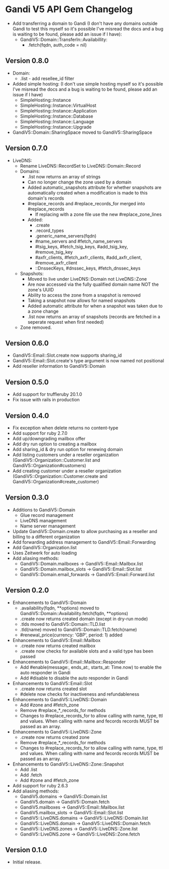 # Gandi V5 API Gem Changelog

* Add transferring a domain to Gandi (I don't have any domains outside Gandi to test this myself so it's possible I've misread the docs and a bug is waiting to be found, please add an issue if I have):
  * GandiV5::Domain::TransferIn::Availabillity:
    * .fetch(fqdn, auth_code = nil)

## Version 0.8.0

* Domain:
  * .list - add resellee_id filter
* Added simple hosting: (I don't use simple hosting myself so it's possible I've misread the docs and a bug is waiting to be found, please add an issue if I have)
  * SimpleHosting::Instance
  * SimpleHosting::Instance::VirtualHost
  * SimpleHosting::Instance::Application
  * SimpleHosting::Instance::Database
  * SimpleHosting::Instance::Language
  * SimpleHosting::Instance::Upgrade
* GandiV5::Domain::SharingSpace moved to GandiV5::SharingSpace

## Version 0.7.0

* LiveDNS:
  * Rename LiveDNS::RecordSet to LiveDNS::Domain::Record
  * Domains:
    * .list now returns an array of strings
    * Can no longer change the zone used by a domain
    * Added automatic_snapshots attribute for whether snapshots are automatically created when a modification is made to this domain's records
    * #replace_records and #replace_records_for merged into #replace_records
      * If replacing with a zone file use the new #replace_zone_lines
    * Added:
      * .create
      * .record_types
      * .generic_name_servers(fqdn)
      * #name_servers and #fetch_name_servers
      * #tsig_keys, #fetch_tsig_keys, #add_tsig_key, #remove_tsig_key
      * #axfr_clients, #fetch_axfr_clients, #add_axfr_client, #remove_axfr_client
      * ::DnssecKeys, #dnssec_keys, #fetch_dnssec_keys
  * Snapshots:
    * Moved to live under LiveDNS::Domain not LiveDNS::Zone
    * Are now accessed via the fully qualified domain name NOT the zone's UUID
    * Ability to access the zone from a snapshot is removed
    * Taking a snapshot now allows for named snapshots
    * Added automatic attribute for when a snapshot was taken due to a zone change
    * .list now returns an array of snapshots (records are fetched in a seperate request when first needed)
  * Zone removed.

## Version 0.6.0

* GandiV5::Email::Slot.create now supports sharing_id
* GandiV5::Email::Slot.create's type argument is now named not positional
* Add reseller information to GandiV5::Domain

## Version 0.5.0

* Add support for truffleruby 20.1.0
* Fix issue with rails in production

## Version 0.4.0

* Fix exception when delete returns no content-type
* Add support for ruby 2.7.0
* Add up/downgrading mailbox offer
* Add dry run option to creating a mailbox
* Add sharing_id & dry run option for renewing domain
* Add listing customers under a reseller organization (GandiV5::Organization::Customer.list and GandiV5::Organization#customers)
* Add creating customer under a reseller organization (GandiV5::Organization::Customer.create and GandiV5::Organization#create_customer)

## Version 0.3.0

* Additions to GandiV5::Domain
  * Glue record management
  * LiveDNS management
  * Name server management
* Update GandiV5::Domain.create to allow purchasing as a reseller and billing to a different organization
* Add forwarding address management to GandiV5::Email::Forwarding
* Add GandiV5::Organization.list
* Uses Zeitwerk for auto loading
* Add aliasing methods:
  * GandiV5::Domain.mailboxes -> GandiV5::Email::Mailbox.list
  * GandiV5::Domain.mailbox_slots -> GandiV5::Email::Slot.list
  * GandiV5::Domain.email_forwards -> GandiV5::Email::Forward.list

## Version 0.2.0

* Enhancements to GandiV5::Domain
  * .availability(fqdn, **options) moved to GandiV5::Domain::Availability.fetch(fqdn, **options)
  * .create now returns created domain (except in dry-run mode)
  * .tlds moved to GandiV5::Domain::TLD.list
  * .tld(name) moved to GandiV5::Domain::TLD.fetch(name)
  * #renewal_price(currency: 'GBP', period: 1) added
* Enhancements to GandiV5::Email::Mailbox
  * .create now returns created mailbox
  * .create now checks for available slots and a valid type has been passed
* Enhancements to GandiV5::Email::Mailbox::Responder
  * Add #enable(message:, ends_at:, starts_at: Time.now) to enable the auto responder in Gandi
  * Add #disable to disable the auto responder in Gandi
* Enhancements to GandiV5::Email::Slot
  * .create now returns created slot
  * #delete now checks for inactiveness and refundableness
* Enhancements to GandiV5::LiveDNS::Domain
  * Add #zone and #fetch_zone
  * Remove #replace_*_records_for methods
  * Changes to #replace_records_for to allow calling with name, type, ttl and values. When calling with name and fecords records MUST be passed as an array.
* Enhancements to GandiV5::LiveDNS::Zone
  * .create now returns created zone
  * Remove #replace_*_records_for methods
  * Changes to #replace_records_for to allow calling with name, type, ttl and values. When calling with name and fecords records MUST be passed as an array.
* Enhancements to GandiV5::LiveDNS::Zone::Snapshot
  * Add .list
  * Add .fetch
  * Add #zone and #fetch_zone
* Add support for ruby 2.6.3
* Add aliasing methods:
  * GandiV5.domains -> GandiV5::Domain.list
  * GandiV5.domain -> GandiV5::Domain.fetch
  * GandiV5.mailboxes -> GandiV5::Email::Mailbox.list
  * GandiV5.mailbox_slots -> GandiV5::Email::Slot.list
  * GandiV5::LiveDNS.domains -> GandiV5::LiveDNS::Domain.list
  * GandiV5::LiveDNS.domain -> GandiV5::LiveDNS::Domain.fetch
  * GandiV5::LiveDNS.zones -> GandiV5::LiveDNS::Zone.list
  * GandiV5::LiveDNS.zone -> GandiV5::LiveDNS::Zone.fetch

## Version 0.1.0

* Initial release.
